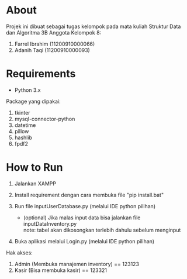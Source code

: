 # About
Projek ini dibuat sebagai tugas kelompok pada mata kuliah Struktur Data dan Algoritma 3B
Anggota Kelompok 8:
1. Farrel Ibrahim (11200910000066)
2. Adanih Taqi (11200910000093)

# Requirements
- Python 3.x

Package yang dipakai:   
1. tkinter
2. mysql-connector-python
3. datetime
4. pillow
5. hashlib
6. fpdf2
    
# How to Run
1. Jalankan XAMPP

2. Install requirement dengan cara membuka file "pip install.bat"

3. Run file inputUserDatabase.py (melalui IDE python pilihan)
   - (optional) Jika malas input data bisa jalankan file inputDataInventory.py   
            note: tabel akan dikosongkan terlebih dahulu sebelum menginput

4. Buka aplikasi melalui Login.py (melalui IDE python pilihan)

Hak akses:
1. Admin (Membuka manajemen inventory) == 123123
2. Kasir (Bisa membuka kasir) == 123321
